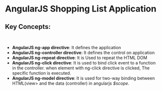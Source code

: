 <h1>AngularJS Shopping List Application</h1>
<h2>Key Concepts:</h2><br>
<p>
  <ul>
    <li><b>AngularJS ng-app directive</b>: It defines the application</li>
    <li><b>AngularJS ng-controller directive</b>: It defines the control on application</li>
    <li><b>AngularJS ng-repeat directive</b>: It is Used to repeat the HTML DOM</li>
    <li><b>AngularJS ng-click directive</b>: It is used to bind click event to a function in the controller. when element with ng-click directive is clicked, The specific function is executed.</li>
    <li><b>AngularJS ng-model directive</b>: It is used for two-way binding between HTML(view> and the data (controller) in angularjs <i>$scope</i>.</li>
  </ul>
</p>
